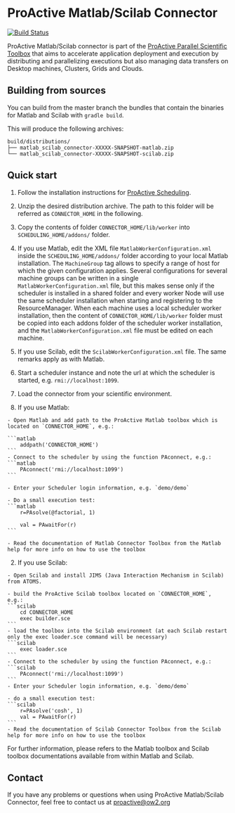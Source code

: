 # ProActive Matlab/Scilab Connector

[![Build Status](http://jenkins.activeeon.com/buildStatus/icon?job=connector-matlab-scilab)](http://jenkins.activeeon.com/job/connector-matlab-scilab/)

ProActive Matlab/Scilab connector is part of the [ProActive Parallel Scientific Toolbox](http://activeeon.com/parallel-scientific-toolbox) that aims to accelerate application deployment and execution by distributing and parallelizing executions but also managing data transfers on Desktop machines, Clusters, Grids and Clouds.

## Building from sources

You can build from the master branch the bundles that contain the binaries for Matlab and Scilab with `gradle build`.

This will produce the following archives:

    build/distributions/
    ├── matlab_scilab_connector-XXXXX-SNAPSHOT-matlab.zip
    └── matlab_scilab_connector-XXXXX-SNAPSHOT-scilab.zip

## Quick start

1. Follow the installation instructions for [ProActive Scheduling](https://github.com/ow2-proactive/scheduling).

2. Unzip the desired distribution archive. The path to this folder will be referred as `CONNECTOR_HOME` in the following.

2. Copy the contents of folder `CONNECTOR_HOME/lib/worker` into `SCHEDULING_HOME/addons/` folder.

  1. If you use Matlab, edit the XML file `MatlabWorkerConfiguration.xml` inside the `SCHEDULING_HOME/addons/` folder according to your local Matlab installation. The `MachineGroup` tag allows to specify a range of host for which the given configuration applies. Several configurations for several machine groups can be written in a single `MatlabWorkerConfiguration.xml` file, but this makes sense only if the scheduler is installed in a shared folder and every worker Node will use the same scheduler installation when starting and registering to the ResourceManager.
  When each machine uses a local scheduler worker installation, then the content of `CONNECTOR_HOME/lib/worker` folder must be copied into each addons folder of the scheduler worker installation, and the `MatlabWorkerConfiguration.xml` file must be edited on each machine.
 
  2. If you use Scilab, edit the `ScilabWorkerConfiguration.xml` file. The same remarks apply as with Matlab.

3. Start a scheduler instance and note the url at which the scheduler is started, e.g. `rmi://localhost:1099`.

4. Load the connector from your scientific environment.
  
  1. If you use Matlab:

    - Open Matlab and add path to the ProActive Matlab toolbox which is located on `CONNECTOR_HOME`, e.g.:

    ```matlab
        addpath('CONNECTOR_HOME')
    ```
    - Connect to the scheduler by using the function PAconnect, e.g.:
    ```matlab
        PAconnect('rmi://localhost:1099')
    ```

    - Enter your Scheduler login information, e.g. `demo/demo`

    - Do a small execution test:
    ```matlab
        r=PAsolve(@factorial, 1)

        val = PAwaitFor(r)
    ```

    - Read the documentation of Matlab Connector Toolbox from the Matlab help for more info on how to use the toolbox

  2. If you use Scilab:

    - Open Scilab and install JIMS (Java Interaction Mechanism in Scilab) from ATOMS.

    - build the ProActive Scilab toolbox located on `CONNECTOR_HOME`, e.g.:
    ```scilab
        cd CONNECTOR_HOME
        exec builder.sce
    ```
    - load the toolbox into the Scilab environment (at each Scilab restart only the exec loader.sce command will be necessary)
    ```scilab
        exec loader.sce
    ```
    - Connect to the scheduler by using the function PAconnect, e.g.:
    ```scilab
        PAconnect('rmi://localhost:1099')
    ```
    - Enter your Scheduler login information, e.g. `demo/demo`

    - do a small execution test:
    ```scilab
        r=PAsolve('cosh', 1)
        val = PAwaitFor(r)
    ```
    - Read the documentation of Scilab Connector Toolbox from the Scilab help for more info on how to use the toolbox

For further information, please refers to the Matlab toolbox and Scilab toolbox documentations available from within Matlab and Scilab.

## Contact

If you have any problems or questions when using ProActive Matlab/Scilab Connector,
feel free to contact us at proactive@ow2.org

